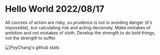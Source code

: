 # Hello World 2022/08/17

All courses of action are risky, so prudence is not in avoiding danger (it's impossible), but calculating risk and acting decisively. Make mistakes of ambition and not mistakes of sloth. Develop the strength to do bold things, not the strength to suffer.

![PoyChang's github stats](https://github-readme-stats.vercel.app/api?username=poychang&show_icons=true&theme=dracula)
